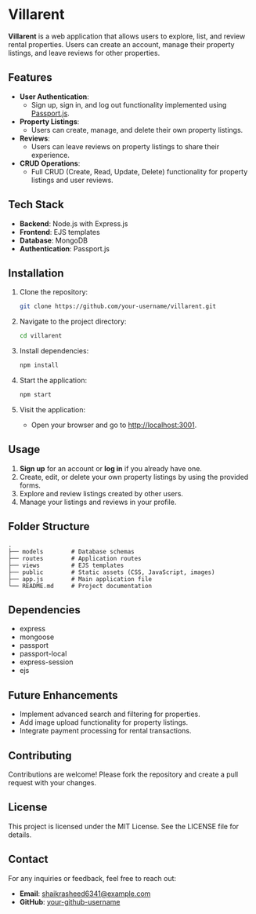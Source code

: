 # Villarent

**Villarent** is a web application that allows users to explore, list, and review rental properties. Users can create an account, manage their property listings, and leave reviews for other properties.

## Features

- **User Authentication**: 
  - Sign up, sign in, and log out functionality implemented using [Passport.js](http://www.passportjs.org/).
- **Property Listings**: 
  - Users can create, manage, and delete their own property listings.
- **Reviews**: 
  - Users can leave reviews on property listings to share their experience.
- **CRUD Operations**: 
  - Full CRUD (Create, Read, Update, Delete) functionality for property listings and user reviews.

## Tech Stack

- **Backend**: Node.js with Express.js
- **Frontend**: EJS templates
- **Database**: MongoDB
- **Authentication**: Passport.js

## Installation

1. Clone the repository:
   ```bash
   git clone https://github.com/your-username/villarent.git
   ```

2. Navigate to the project directory:
   ```bash
   cd villarent
   ```

3. Install dependencies:
   ```bash
   npm install
   ```



5. Start the application:
   ```bash
   npm start
   ```

6. Visit the application:
   - Open your browser and go to [http://localhost:3001](http://localhost:3001).

## Usage

1. **Sign up** for an account or **log in** if you already have one.
2. Create, edit, or delete your own property listings by using the provided forms.
3. Explore and review listings created by other users.
4. Manage your listings and reviews in your profile.

## Folder Structure

```
.
├── models        # Database schemas
├── routes        # Application routes
├── views         # EJS templates
├── public        # Static assets (CSS, JavaScript, images)
├── app.js        # Main application file
└── README.md     # Project documentation
```

## Dependencies

- express
- mongoose
- passport
- passport-local
- express-session
- ejs

## Future Enhancements

- Implement advanced search and filtering for properties.
- Add image upload functionality for property listings.
- Integrate payment processing for rental transactions.

## Contributing

Contributions are welcome! Please fork the repository and create a pull request with your changes.

## License

This project is licensed under the MIT License. See the LICENSE file for details.

## Contact

For any inquiries or feedback, feel free to reach out:
- **Email**: shaikrasheed6341@example.com
- **GitHub**: [your-github-username](https://github.com/your-github-username)
